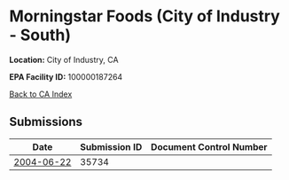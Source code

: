 # Morningstar Foods (City of Industry - South)

**Location:** City of Industry, CA

**EPA Facility ID:** 100000187264

[Back to CA Index](../../index.md)

## Submissions

| Date | Submission ID | Document Control Number |
|------|--------------|-------------------------|
| [2004-06-22](submissions/35734.md) | 35734 |  |
